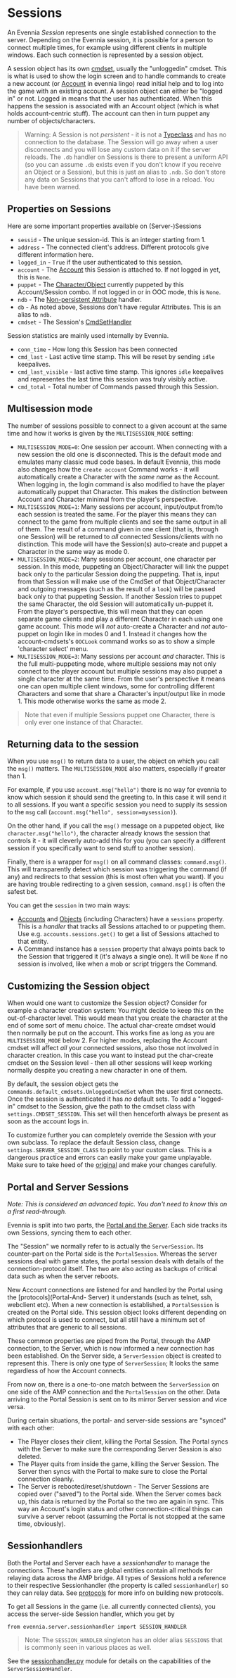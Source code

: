 # Sessions


An Evennia *Session* represents one single established connection to the server. Depending on the
Evennia session, it is possible for a person to connect multiple times, for example using different
clients in multiple windows. Each such connection is represented by a session object.

A session object has its own [cmdset](./Command-Sets), usually the "unloggedin" cmdset. This is what
is used to show the login screen and to handle commands to create a new account (or
[Account](./Accounts) in evennia lingo) read initial help and to log into the game with an existing
account. A session object can either be "logged in" or not.  Logged in means that the user has
authenticated. When this happens the session is associated with an Account object (which is what
holds account-centric stuff). The account can then in turn puppet any number of objects/characters.

> Warning: A Session is not *persistent* - it is not a [Typeclass](./Typeclasses) and has no
connection to the database. The Session will go away when a user disconnects and you will lose any
custom data on it if the server reloads. The `.db` handler on Sessions is there to present a uniform
API (so you can assume `.db` exists even if you don't know if you receive an Object or a Session),
but this is just an alias to `.ndb`. So don't store any data on Sessions that you can't afford to
lose in a reload. You have been warned.

## Properties on Sessions

Here are some important properties available on (Server-)Sessions

- `sessid` - The unique session-id. This is an integer starting from 1.
- `address` - The connected client's address. Different protocols give different information here.
- `logged_in` - `True` if the user authenticated to this session.
- `account` - The [Account](./Accounts) this Session is attached to. If not logged in yet, this is
`None`.
- `puppet` - The [Character/Object](./Objects) currently puppeted by this Account/Session combo. If
not logged in or in OOC mode, this is `None`.
- `ndb` - The [Non-persistent Attribute](./Attributes) handler.
- `db` - As noted above, Sessions don't have regular Attributes. This is an alias to `ndb`.
- `cmdset` - The Session's [CmdSetHandler](./Command-Sets)

Session statistics are mainly used internally by Evennia.

- `conn_time` - How long this Session has been connected
- `cmd_last` - Last active time stamp. This will be reset by sending `idle` keepalives.
- `cmd_last_visible` - last active time stamp. This ignores `idle` keepalives and representes the
last time this session was truly visibly active.
- `cmd_total` - Total number of Commands passed through this Session.


## Multisession mode

The number of sessions possible to connect to a given account at the same time and how it works is
given by the `MULTISESSION_MODE` setting:

* `MULTISESSION_MODE=0`: One session per account. When connecting with a new session the old one is
disconnected. This is the default mode and emulates many classic mud code bases. In default Evennia,
this mode also changes how the `create account` Command works - it will automatically create a
Character with the *same name* as the Account. When logging in, the login command is also modified
to have the player automatically puppet that Character. This makes the distinction between Account
and Character minimal from the player's perspective.
* `MULTISESSION_MODE=1`: Many sessions per account, input/output from/to each session is treated the
same. For the player this means they can connect to the game from multiple clients and see the same
output in all of them. The result of a command given in one client (that is, through one Session)
will be returned to *all* connected Sessions/clients with no distinction. This mode will have the
Session(s) auto-create and puppet a Character in the same way as mode 0.
* `MULTISESSION_MODE=2`: Many sessions per account, one character per session. In this mode,
puppeting an Object/Character will link the puppet back only to the particular Session doing the
puppeting. That is, input from that Session will make use of the CmdSet of that Object/Character and
outgoing messages (such as the result of a `look`) will be passed back only to that puppeting
Session. If another Session tries to puppet the same Character, the old Session will automatically
un-puppet it. From the player's perspective, this will mean that they can open separate game clients
and play a different Character in each using one game account.
This mode will *not* auto-create a Character and *not* auto-puppet on login like in modes 0 and 1.
Instead it changes how the account-cmdsets's `OOCLook` command works so as to show a simple
'character select' menu.
* `MULTISESSION_MODE=3`: Many sessions per account *and* character. This is the full multi-puppeting
mode, where multiple sessions may not only connect to the player account but multiple sessions may
also puppet a single character at the same time. From the user's perspective it means one can open
multiple client windows, some for controlling different Characters and some that share a Character's
input/output like in mode 1. This mode otherwise works the same as mode 2.

> Note that even if multiple Sessions puppet one Character, there is only ever one instance of that
Character.

## Returning data to the session

When you use `msg()` to return data to a user, the object on which you call the `msg()` matters. The
`MULTISESSION_MODE` also matters, especially if greater than 1.

For example, if you use `account.msg("hello")` there is no way for evennia to know which session it
should send the greeting to. In this case it will send it to all sessions. If you want a specific
session you need to supply its session to the `msg` call (`account.msg("hello",
session=mysession)`).

On the other hand, if you call the `msg()` message on a puppeted object, like
`character.msg("hello")`, the character already knows the session that controls it - it will
cleverly auto-add this for you (you can specify a different session if you specifically want to send
stuff to another session).

Finally, there is a wrapper for `msg()` on all command classes: `command.msg()`. This will
transparently detect which session was triggering the command (if any) and redirects to that session
(this is most often what you want). If you are having trouble redirecting to a given session,
`command.msg()` is often the safest bet.

You can get the `session` in two main ways:
* [Accounts](./Accounts) and [Objects](./Objects) (including Characters) have a `sessions` property.
This is a *handler* that tracks all Sessions attached to or puppeting them. Use e.g.
`accounts.sessions.get()` to get a list of Sessions attached to that entity.
* A Command instance has a `session` property that always points back to the Session that triggered
it (it's always a single one). It will be `None` if no session is involved, like when a mob or
script triggers the Command.

## Customizing the Session object

When would one want to customize the Session object? Consider for example a character creation
system: You might decide to keep this on the out-of-character level. This would mean that you create
the character at the end of some sort of menu choice. The actual char-create cmdset would then
normally be put on the account.  This works fine as long as you are `MULTISESSION_MODE` below 2.
For higher modes, replacing the Account cmdset will affect *all* your connected sessions, also those
not involved in character  creation. In this case you want to instead put the char-create cmdset on
the Session level - then all other sessions will keep working normally despite you creating a new
character in one of them.

By default, the session object gets the `commands.default_cmdsets.UnloggedinCmdSet` when the user
first connects. Once the session is authenticated it has *no* default sets. To add a "logged-in"
cmdset to the Session, give the path to the cmdset class with `settings.CMDSET_SESSION`. This set
will then henceforth always be present as soon as the account logs in.

To customize further you can completely override the Session with your own subclass. To replace the
default Session class, change `settings.SERVER_SESSION_CLASS` to point to your custom class. This is
a dangerous practice and errors can easily make your game unplayable.  Make sure to take heed of the
[original](https://github.com/evennia/evennia/blob/master/evennia/server/session.py) and make your
changes carefully.

## Portal and Server Sessions

*Note: This is considered an advanced topic. You don't need to know this on a first read-through.*

Evennia is split into two parts, the [Portal and the Server](./Portal-And-Server). Each side tracks
its own Sessions, syncing them to each other.

The "Session" we normally refer to is actually the `ServerSession`. Its counter-part on the Portal
side is the `PortalSession`. Whereas the server sessions deal with game states, the portal session
deals with details of the connection-protocol itself. The two are also acting as backups of critical
data such as when the server reboots.

New Account connections are listened for and handled by the Portal using the [protocols](Portal-And-
Server) it understands (such as telnet, ssh, webclient etc). When a new connection is established, a
`PortalSession` is created on the Portal side. This session object looks different depending on
which protocol is used to connect, but all still have a minimum set of attributes that are generic
to all
sessions.

These common properties are piped from the Portal, through the AMP connection, to the Server, which
is now informed a new connection has been established.  On the Server side, a `ServerSession` object
is created to represent this. There is only one type of `ServerSession`; It looks the same
regardless of how the Account connects.

From now on, there is a one-to-one match between the `ServerSession` on one side of the AMP
connection and the `PortalSession` on the other.  Data arriving to the Portal Session is sent on to
its mirror Server session and vice versa.

During certain situations, the portal- and server-side sessions are
"synced" with each other:
- The Player closes their client, killing the Portal Session. The Portal syncs with the Server to
make sure the corresponding Server Session is also deleted.
- The Player quits from inside the game, killing the Server Session.  The Server then syncs with the
Portal to make sure to close the Portal connection cleanly.
- The Server is rebooted/reset/shutdown - The Server Sessions are copied over ("saved") to the
Portal side. When the Server comes back up, this data is returned by the Portal so the two are again
in sync. This way an Account's login status and other connection-critical things can survive a
server reboot (assuming the Portal is not stopped at the same time, obviously).

## Sessionhandlers

Both the Portal and Server each have a *sessionhandler* to manage the connections. These handlers
are global entities contain all methods for relaying data across the AMP bridge. All types of
Sessions hold a reference to their respective Sessionhandler (the property is called
`sessionhandler`) so they can relay data. See [protocols](./Custom-Protocols) for more info
on building new protocols.

To get all Sessions in the game (i.e. all currently connected clients), you access the server-side
Session handler, which you get by
```
from evennia.server.sessionhandler import SESSION_HANDLER
```
> Note: The `SESSION_HANDLER` singleton has an older alias `SESSIONS` that is commonly seen in
various places as well.

See the
[sessionhandler.py](https://github.com/evennia/evennia/blob/master/evennia/server/sessionhandler.py)
module for details on the capabilities of the `ServerSessionHandler`.
